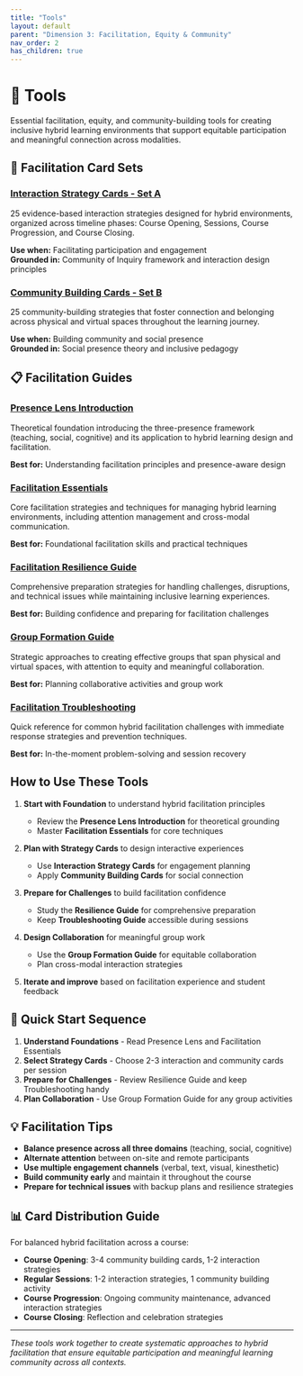 ```yaml
---
title: "Tools"
layout: default
parent: "Dimension 3: Facilitation, Equity & Community"
nav_order: 2
has_children: true
---
```


# 📐 Tools

Essential facilitation, equity, and community-building tools for creating inclusive hybrid learning environments that support equitable participation and meaningful connection across modalities.

## 🎴 Facilitation Card Sets

### [Interaction Strategy Cards - Set A](hybrid-learning-interaction-strategy-cards-complete-set-a-v1.0)
25 evidence-based interaction strategies designed for hybrid environments, organized across timeline phases: Course Opening, Sessions, Course Progression, and Course Closing.

**Use when:** Facilitating participation and engagement  
**Grounded in:** Community of Inquiry framework and interaction design principles

### [Community Building Cards - Set B](hybrid-learning-community-building-cards-complete-set-b-v1.0)
25 community-building strategies that foster connection and belonging across physical and virtual spaces throughout the learning journey.

**Use when:** Building community and social presence  
**Grounded in:** Social presence theory and inclusive pedagogy

## 📋 Facilitation Guides

### [Presence Lens Introduction](hybrid-learning-presence-lens-introduction-v1.0)
Theoretical foundation introducing the three-presence framework (teaching, social, cognitive) and its application to hybrid learning design and facilitation.

**Best for:** Understanding facilitation principles and presence-aware design

### [Facilitation Essentials](hybrid-learning-facilitation-essentials-v2.0)
Core facilitation strategies and techniques for managing hybrid learning environments, including attention management and cross-modal communication.

**Best for:** Foundational facilitation skills and practical techniques

### [Facilitation Resilience Guide](hybrid-learning-facilitation-resilience-guide-v1.0)
Comprehensive preparation strategies for handling challenges, disruptions, and technical issues while maintaining inclusive learning experiences.

**Best for:** Building confidence and preparing for facilitation challenges

### [Group Formation Guide](hybrid-learning-group-formation-guide-v2.0)
Strategic approaches to creating effective groups that span physical and virtual spaces, with attention to equity and meaningful collaboration.

**Best for:** Planning collaborative activities and group work

### [Facilitation Troubleshooting](hybrid-learning-facilitation-troubleshooting-v1.0)
Quick reference for common hybrid facilitation challenges with immediate response strategies and prevention techniques.

**Best for:** In-the-moment problem-solving and session recovery

## How to Use These Tools

1. **Start with Foundation** to understand hybrid facilitation principles
   - Review the **Presence Lens Introduction** for theoretical grounding
   - Master **Facilitation Essentials** for core techniques

2. **Plan with Strategy Cards** to design interactive experiences
   - Use **Interaction Strategy Cards** for engagement planning
   - Apply **Community Building Cards** for social connection

3. **Prepare for Challenges** to build facilitation confidence
   - Study the **Resilience Guide** for comprehensive preparation
   - Keep **Troubleshooting Guide** accessible during sessions

4. **Design Collaboration** for meaningful group work
   - Use the **Group Formation Guide** for equitable collaboration
   - Plan cross-modal interaction strategies

5. **Iterate and improve** based on facilitation experience and student feedback

## 🚀 Quick Start Sequence

1. **Understand Foundations** - Read Presence Lens and Facilitation Essentials
2. **Select Strategy Cards** - Choose 2-3 interaction and community cards per session
3. **Prepare for Challenges** - Review Resilience Guide and keep Troubleshooting handy
4. **Plan Collaboration** - Use Group Formation Guide for any group activities

## 💡 Facilitation Tips

- **Balance presence across all three domains** (teaching, social, cognitive)
- **Alternate attention** between on-site and remote participants
- **Use multiple engagement channels** (verbal, text, visual, kinesthetic)
- **Build community early** and maintain it throughout the course
- **Prepare for technical issues** with backup plans and resilience strategies

## 📊 Card Distribution Guide

For balanced hybrid facilitation across a course:
- **Course Opening**: 3-4 community building cards, 1-2 interaction strategies
- **Regular Sessions**: 1-2 interaction strategies, 1 community building activity
- **Course Progression**: Ongoing community maintenance, advanced interaction strategies
- **Course Closing**: Reflection and celebration strategies

---

*These tools work together to create systematic approaches to hybrid facilitation that ensure equitable participation and meaningful learning community across all contexts.* 